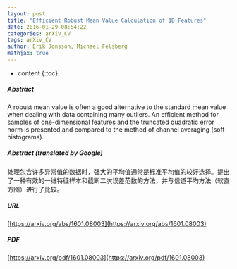 ```yaml
---
layout: post
title: "Efficient Robust Mean Value Calculation of 1D Features"
date: 2016-01-29 08:54:22
categories: arXiv_CV
tags: arXiv_CV
author: Erik Jonsson, Michael Felsberg
mathjax: true
---
```


* content
{:toc}

##### Abstract
A robust mean value is often a good alternative to the standard mean value when dealing with data containing many outliers. An efficient method for samples of one-dimensional features and the truncated quadratic error norm is presented and compared to the method of channel averaging (soft histograms).

##### Abstract (translated by Google)
处理包含许多异常值的数据时，强大的平均值通常是标准平均值的较好选择。提出了一种有效的一维特征样本和截断二次误差范数的方法，并与信道平均方法（软直方图）进行了比较。

##### URL
[https://arxiv.org/abs/1601.08003](https://arxiv.org/abs/1601.08003)

##### PDF
[https://arxiv.org/pdf/1601.08003](https://arxiv.org/pdf/1601.08003)

